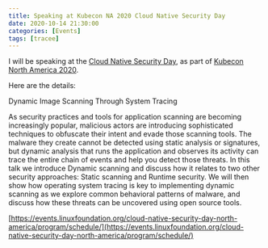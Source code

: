 ```yaml
---
title: Speaking at Kubecon NA 2020 Cloud Native Security Day
date: 2020-10-14 21:30:00
categories: [Events]
tags: [tracee]
---
```


I will be speaking at the [Cloud Native Security Day](https://events.linuxfoundation.org/cloud-native-security-day-north-america/), as part of [Kubecon North America 2020](https://events.linuxfoundation.org/kubecon-cloudnativecon-north-america/). 

Here are the details:

Dynamic Image Scanning Through System Tracing

As security practices and tools for application scanning are becoming increasingly popular, malicious actors are introducing sophisticated techniques to obfuscate their intent and evade those scanning tools. The malware they create cannot be detected using static analysis or signatures, but dynamic analysis that runs the application and observes its activity can trace the entire chain of events and help you detect those threats.  In this talk we introduce Dynamic scanning and discuss how it relates to two other security approaches: Static scanning and Runtime security. We will then show how operating system tracing is key to implementing dynamic scanning as we explore common behavioral patterns of malware, and discuss how these threats can be uncovered using open source tools.

[https://events.linuxfoundation.org/cloud-native-security-day-north-america/program/schedule/](https://events.linuxfoundation.org/cloud-native-security-day-north-america/program/schedule/)
